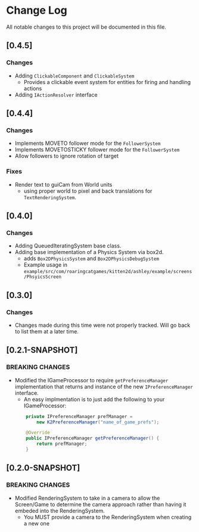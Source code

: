 # Change Log
All notable changes to this project will be documented in this file.

## [0.4.5]

### Changes

- Adding ```ClickableComponent``` and ```ClickableSystem```
  - Provides a clickable event system for entities for firing and handling actions
- Adding ```IActionResolver``` interface


## [0.4.4]

### Changes

- Implements MOVETO follower mode for the ```FollowerSystem```
- Implements MOVETOSTICKY follower mode for the ```FollowerSystem```
- Allow followers to ignore rotation of target

### Fixes

- Render text to guiCam from World units
  - using proper world to pixel and back translations for ```TextRenderingSystem```.

## [0.4.0]

### Changes

- Adding QueuedIteratingSystem base class.
- Adding base implementation of a Physics System via box2d.
  - adds ```Box2DPhysicsSystem``` and ```Box2DPhysicsDebugSystem```
  - Example usage in ```example/src/com/roaringcatgames/kitten2d/ashley/example/screens/PhsyicsScreen```

## [0.3.0]

### Changes

- Changes made during this time were not properly tracked. Will go back to list them at a later time.

## [0.2.1-SNAPSHOT]
### BREAKING CHANGES
- Modified the IGameProcessor to require ```getPreferenceManager``` implementation that returns and instance of the new ```IPreferenceManager``` interface.
    - An easy implmentation is to just add the following to your IGameProcessor:
    ```Java
        private IPreferenceManager prefManager =
            new K2PreferenceManager("name_of_game_prefs");

        @Override
        public IPreferenceManager getPreferenceManager() {
            return prefManager;
        }
    ```

## [0.2.0-SNAPSHOT]
### BREAKING CHANGES
- Modified RenderingSystem to take in a camera to allow the Screen/Game to determine the camera approach rather than having it embeded into the RenderingSystem.
    - You MUST provide a camera to the RenderingSystem when creating a new one